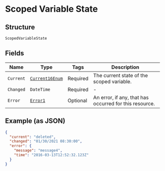 
# Scoped Variable State

## Structure

`ScopedVariableState`

## Fields

| Name | Type | Tags | Description |
|  --- | --- | --- | --- |
| `Current` | [`Current16Enum`](../../doc/models/current-16-enum.md) | Required | The current state of the scoped variable. |
| `Changed` | `DateTime` | Required | - |
| `Error` | [`Error1`](../../doc/models/error-1.md) | Optional | An error, if any, that has occurred for this resource. |

## Example (as JSON)

```json
{
  "current": "deleted",
  "changed": "01/30/2021 08:30:00",
  "error": {
    "message": "message4",
    "time": "2016-03-13T12:52:32.123Z"
  }
}
```

